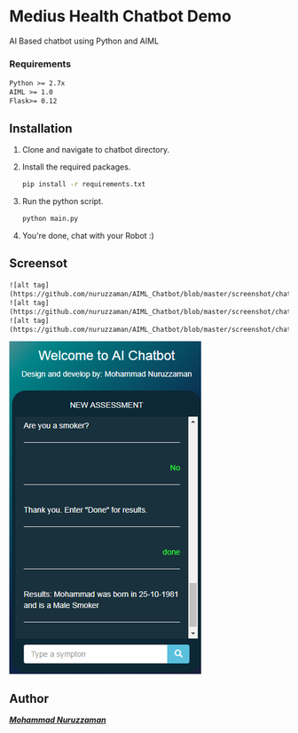 # Medius Health Chatbot Demo 
AI Based chatbot using Python and AIML

### Requirements
    Python >= 2.7x
    AIML >= 1.0
	Flask>= 0.12

## Installation

1. Clone and navigate to chatbot directory.

2. Install the required packages.
    ```bash
    pip install -r requirements.txt
    ```
3. Run the python script.
    ```bash
    python main.py
    ```
5. You're done, chat with your Robot :)

## Screensot 
	![alt tag](https://github.com/nuruzzaman/AIML_Chatbot/blob/master/screenshot/chatbot_screen_1.PNG)
	![alt tag](https://github.com/nuruzzaman/AIML_Chatbot/blob/master/screenshot/chatbot_screen_2.PNG)
	![alt tag](https://github.com/nuruzzaman/AIML_Chatbot/blob/master/screenshot/chatbot_screen_3.PNG)
   ![alt tag](https://github.com/nuruzzaman/AIML_Chatbot/blob/master/screenshot/chatbot_screen_4.PNG)

## Author

***[Mohammad Nuruzzaman](https://github.com/nuruzzaman/AIML_Chatbot/)***